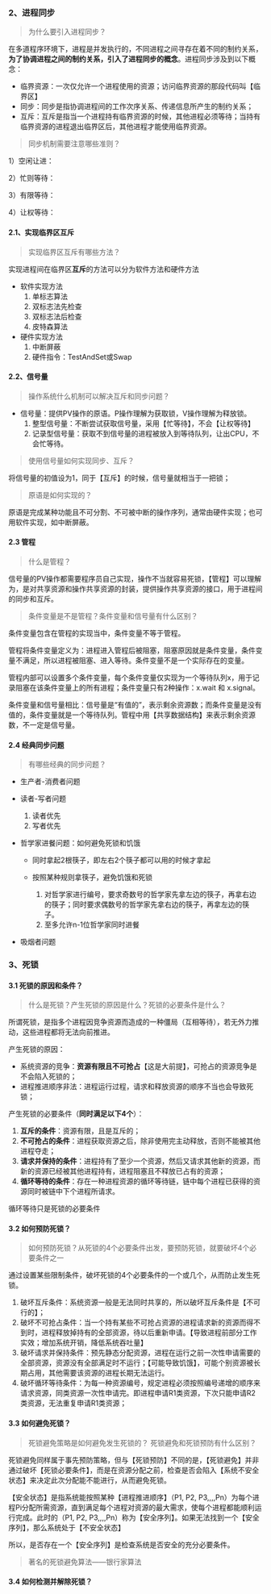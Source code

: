 



### 2、进程同步

> 为什么要引入进程同步？

在多道程序环境下，进程是并发执行的，不同进程之间寻存在着不同的制约关系，**为了协调进程之间的制约关系，引入了进程同步的概念**。进程同步涉及到以下概念：

- 临界资源：一次仅允许一个进程使用的资源；访问临界资源的那段代码叫【临界区】
- 同步：同步是指协调进程间的工作次序关系、传递信息所产生的制约关系；
- 互斥：互斥是指当一个进程持有临界资源的时候，其他进程必须等待；当持有临界资源的进程退出临界区后，其他进程才能使用临界资源。

> 同步机制需要注意哪些准则？

1）空闲让进：

2）忙则等待：

3）有限等待：

4）让权等待：

#### 2.1、实现临界区互斥

> 实现临界区互斥有哪些方法？

实现进程间在临界区**互斥**的方法可以分为软件方法和硬件方法

- 软件实现方法
  1. 单标志算法
  2. 双标志法先检查
  3. 双标志法后检查
  4. 皮特森算法
- 硬件实现方法
  1. 中断屏蔽
  2. 硬件指令：TestAndSet或Swap

#### 2.2、信号量

> 操作系统什么机制可以解决互斥和同步问题？

- 信号量：提供PV操作的原语。P操作理解为获取锁，V操作理解为释放锁。
  1. 整型信号量：不断尝试获取信号量，采用【忙等待】，不会【让权等待】
  2. 记录型信号量：获取不到信号量的进程被放入到等待队列，让出CPU，不会忙等待。

> 使用信号量如何实现同步、互斥？

将信号量的初值设为1，同于【互斥】的时候，信号量就相当于一把锁；

> 原语是如何实现的？

原语是完成某种功能且不可分割、不可被中断的操作序列，通常由硬件实现；也可用软件实现，如中断屏蔽。

#### 2.3 管程

> 什么是管程？

信号量的PV操作都需要程序员自己实现，操作不当就容易死锁，【管程】可以理解为，是对共享资源和操作共享资源的封装，提供操作共享资源的接口，用于进程间的同步和互斥。

> 条件变量是不是管程？条件变量和信号量有什么区别？

条件变量包含在管程的实现当中，条件变量不等于管程。

管程将条件变量定义为：进程进入管程后被阻塞，阻塞原因就是条件变量，条件变量不满足，所以进程被阻塞、进入等待。条件变量不是一个实际存在的变量。

管程内部可以设置多个条件变量，每个条件变量仅实现为一个等待队列x，用于记录阻塞在该条件变量上的所有进程；条件变量只有2种操作：x.wait 和 x.signal。

条件变量和信号量相比：信号量是“有值的”，表示剩余资源数；而条件变量是没有值的，条件变量就是一个等待队列。管程中用【共享数据结构】来表示剩余资源数，不一定是信号量。

#### 2.4 经典同步问题

> 有哪些经典的同步问题？

- 生产者-消费者问题

- 读者-写者问题

  1. 读者优先
  2. 写者优先

- 哲学家进餐问题：如何避免死锁和饥饿

  - 同时拿起2根筷子，即左右2个筷子都可以用的时候才拿起

  - 按照某种规则拿筷子，避免饥饿和死锁
    1. 对哲学家进行编号，要求奇数号的哲学家先拿左边的筷子，再拿右边的筷子；同时要求偶数号的哲学家先拿右边的筷子，再拿左边的筷子。
    2. 至多允许n-1位哲学家同时进餐

  

- 吸烟者问题

### 3、死锁

#### 3.1 死锁的原因和条件？

> 什么是死锁？产生死锁的原因是什么？死锁的必要条件是什么？

所谓死锁，是指多个进程因竞争资源而造成的一种僵局（互相等待），若无外力推动，这些进程都将无法向前推进。

产生死锁的原因：

- 系统资源的竞争：**资源有限且不可抢占**【这是大前提】，可抢占的资源竞争是不会陷入死锁的；
- 进程推进顺序非法：进程运行过程，请求和释放资源的顺序不当也会导致死锁；

产生死锁的必要条件（**同时满足以下4个**）：

1. **互斥的条件**：资源有限，且是互斥的；
2. **不可抢占的条件**：进程获取资源之后，除非使用完主动释放，否则不能被其他进程夺走；
3. **请求并保持的条件**：进程持有了至少一个资源，然后又请求其他新的资源，而新的资源已经被其他进程持有，进程阻塞且不释放已占有的资源；
4. **循环等待的条件**：存在一种进程资源的循环等待链，链中每个进程已获得的资源同时被链中下个进程所请求。

循环等待只是死锁的必要条件

#### 3.2 如何预防死锁？

> 如何预防死锁？从死锁的4个必要条件出发，要预防死锁，就要破坏4个必要条件之一

通过设置某些限制条件，破坏死锁的4个必要条件的一个或几个，从而防止发生死锁。

1. 破坏互斥条件：系统资源一般是无法同时共享的，所以破坏互斥条件是【不可行的】；
2. 破坏不可抢占条件：当一个持有某些不可抢占资源的进程请求新的资源而得不到时，进程释放掉持有的全部资源，待以后重新申请。【导致进程前部分工作实效；增加系统开销，降低系统吞吐量】
3. 破坏请求并保持条件：预先静态分配资源，进程在运行之前一次性申请需要的全部资源，资源没有全部满足时不运行；【可能导致饥饿】，可能个别资源被长期占用，其他需要该资源的进程长期无法运行。
4. 破坏循环等待条件：为每一种资源编号，规定进程必须按照编号递增的顺序来请求资源，同类资源一次性申请完。即进程申请R1类资源，下次只能申请R2类资源，无法重复申请R1类资源；

#### 3.3 如何避免死锁？

> 死锁避免策略是如何避免发生死锁的？ 死锁避免和死锁预防有什么区别？

死锁避免同样属于事先预防策略，但与【死锁预防】不同的是，【死锁避免】并非通过破坏【死锁必要条件】，而是在资源分配之前，检查是否会陷入【系统不安全状态】来决定此次分配能不能进行，从而避免死锁。

【安全状态】是指系统能按照某种【进程推进顺序】（P1, P2, P3,,,,Pn）为每个进程Pi分配所需资源，直到满足每个进程对资源的最大需求，使每个进程都能顺利运行完成。此时的（P1, P2, P3,,,,Pn）称为【安全序列】。如果无法找到一个【安全序列】，那么系统处于【不安全状态】

所以，是否存在一个【安全序列】是检查系统是否安全的充分必要条件。

> 著名的死锁避免算法——银行家算法



#### 3.4 如何检测并解除死锁？



